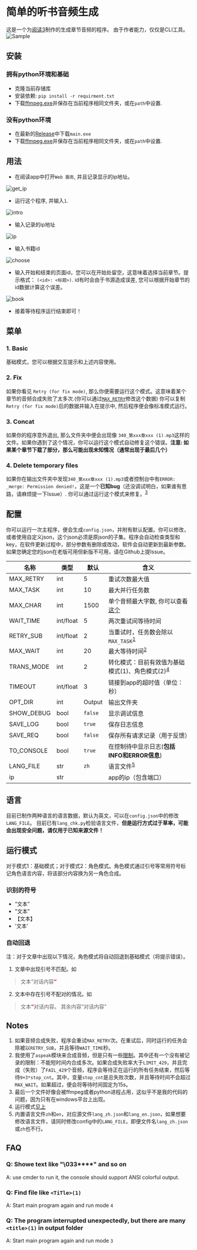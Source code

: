 # 简单的听书音频生成

这是一个为[阅读3](https://github.com/gedoor/legado)制作的生成章节音频的程序。
由于作者能力，仅仅是CLI工具。
![Sample](images/intro.png)

## 安装

### 拥有python环境和基础

- 克隆当前存储库
- 安装依赖: `pip install -r requirment.txt`
- 下载[ffmpeg.exe](https://www.gyan.dev/ffmpeg/builds/ffmpeg-release-essentials.7z)并保存在当前程序相同文件夹，或在`path`中设置.

### 没有python环境

- 在最新的[Release](https://github.com/flt6/Read_tts/releases/latest)中下载`main.exe`
- 下载[ffmpeg.exe](https://www.gyan.dev/ffmpeg/builds/ffmpeg-release-essentials.7z)并保存在当前程序相同文件夹，或在`path`中设置.

## 用法

- 在阅读app中打开`Web 服务`, 并且记录显示的ip地址。

![get_ip](images/get_ip.png)

- 运行这个程序, 并输入`1`.

![intro](images/intro.png)

- 输入记录的ip地址

![ip](images/ip.png)

- 输入书籍id

![choose](images/choose.png)

- 输入开始和结束的页面id，您可以在开始处留空，这意味着选择当前章节。提示格式： `(<id>: <标题>)`. id有时会由于书源造成误差, 您可以根据开始章节的id数据计算这个误差。

![book](images/book.png)

- 接着等待程序运行结束即可！

## 菜单

### 1. Basic

基础模式，您可以根据交互提示和上述内容使用。

### 2. Fix

如果你看见 `Retry (for fix mode)`, 那么你便需要运行这个模式。这意味着某个章节的音频合成失败了太多次.(你可以通过[`MAX_RETRY`](#configurations)修改这个数据) 你可以复制 `Retry (for fix mode)`后的数据并输入在提示中, 然后程序便会像标准模式运行。

### 3. Concat

如果你的程序意外退出, 那么文件夹中便会出现像 `340_第xxx章xxx (1).mp3`这样的文件。如果你遇到了这个情况，你可以运行这个模式自动修复这个错误。**注意: 如果某个章节下载了部分，那么可能出现未知情况（通常出现于最后几个）**

### 4. Delete temporary files

如果你在输出文件夹中发现`340_第xxx章xxx (1).mp3`或者控制台中有`ERROR: _merge: Permission denied!`，这是一个**已知bug**（还没调试明白，如果谁有思路，请麻烦提一下Issue）. 你可以通过运行这个模式来修复。<sup>[3](#Notes)</sup>

## 配置

你可以运行一次主程序，便会生成`config.json`，并附有默认配置。你可以修改，或者使用自定义json，这个json必须是原json的子集。程序会自动检查类型和key，在软件更新过程中，部分参数有删除或改动，软件会自动更新到最新参数。如果您确定您的json在老版可用但新版不可用，请在Github上提Issue。

|名称|类型|默认|含义|
|-|-|-|-|
|MAX_RETRY|int|5|重试次数最大值|
|MAX_TASK|int|10|最大并行任务数|
|MAX_CHAR|int|1500|单个音频最大字数, 你可以查看[这个](https://github.com/kxxt/aspeak#limitations)|
|WAIT_TIME|int/float|5|两次重试间等待时间|
|RETRY_SUB|int/float|2|当重试时，任务数会除以`MAX_TASK`<sup>[1](#Notes)</sup>|
|MAX_WAIT|int|20|最大等待时间<sup>[2](#Notes)</sup>|
|TRANS_MODE|int|2|转化模式：目前有效值为基础模式(1)、角色模式(2)<sup>[4](#Notes)</sup>|
|TIMEOUT|int/float|3|链接到app的超时值（单位：秒）|
|OPT_DIR|int|Output|输出文件夹|
|SHOW_DEBUG|bool|`false`|显示调试信息|
|SAVE_LOG|bool|`true`|保存日志信息|
|SAVE_REQ|bool|`false`|保存所有请求记录（用于反馈）|
|TO_CONSOLE|bool|`true`|在控制待中显示日志(**包括INFO和ERROR信息**)|
|LANG_FILE|str|`zh`|语言文件<sup>[5](#Notes)|
|ip|str||app的ip（包含端口）|

## 语言

目前已制作两种语言的语言数据，默认为英文，可以在`config.json`中的修改`LANG_FILE`。
目前已有`lang_chk.py`检验语言文件，**但是运行方式过于草率，可能会出现安全问题，请仅用于已知来源文件！**

## 运行模式

对于模式1：基础模式；对于模式2：角色模式。角色模式通过引号等常用符号标记角色语言内容，将该部分内容换为另一角色合成。

### 识别的符号

- “文本”
- "文本"
- 【文本】
- '文本'

### 自动回退

注：对于文章中出现以下情况，角色模式将自动回退到基础模式（将提示错误）。

1. 文章中出现引号不匹配。如

> 文本“对话内容<b><font color=red>“</font></b>

2. 文本中存在引号不配对的情况。如

> 文本<b><font color=red>“</font></b>对话内容。
> 其余内容“对话内容”

## Notes

1. 如果音频合成失败，程序会重试`MAX_RETRY`次。在重试后，同时运行的任务会除被以`RETRY_SUB`，并且等待`WAIT_TIME`秒。
2. 我使用了`aspeak`模块来合成音频，但是只有一些[限制](https://github.com/kxxt/aspeak#limitations)。其中还有一个没有被记录的限制：不能短时间内合成多次。如果合成失败率大于`LIMIT_429`，并且完成（失败）了`FAIL_429`个音频，程序会等待正在运行的所有任务结束，然后等待`9+3*stop_cnt`。其中，变量`stop_cnt`是总失败次数，并且等待时间不会超过`MAX_WAIT`。如果超过，便会将等待时间固定为15s。
3. 最后一个文件好像会被ffmpeg或者python进程占用，这似乎不是我的代码的问题，因为只有在windows平台上出现。
4. 运行模式[见上](#运行模式)
5. 内置语言文件`zh`和`en`，对应源文件`lang_zh.json`和`lang_en.json`，如果想要修改语言文件，请同时修改config中的`LANG_FILE`，即便文件名`lang_zh.json`或`zh`也不行。

## FAQ

### Q: Showe text like "\033****" and so on

A: use cmder to run it, the console should support ANSI colorful output.

### Q: Find file like `<TiTle>(1)`

A: Start main program again and run mode `4`

### Q: The program interrupted unexpectedly, but there are many `<title>(1)` in output folder

A: Start main program again and run mode `3`
